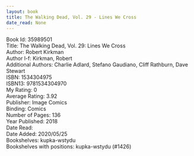```yaml
---
layout: book
title: The Walking Dead, Vol. 29 - Lines We Cross
date_read: None
---
```


Book Id: 35989501<br />
Title: The Walking Dead, Vol. 29: Lines We Cross<br />
Author: Robert Kirkman<br />
Author l-f: Kirkman, Robert<br />
Additional Authors: Charlie Adlard, Stefano Gaudiano, Cliff Rathburn, Dave    Stewart<br />
ISBN: 1534304975<br />
ISBN13: 9781534304970<br />
My Rating: 0<br />
Average Rating: 3.92<br />
Publisher: Image Comics<br />
Binding: Comics<br />
Number of Pages: 136<br />
Year Published: 2018<br />
Date Read: <br />
Date Added: 2020/05/25<br />
Bookshelves: kupka-wstydu<br />
Bookshelves with positions: kupka-wstydu (#1426)<br />

